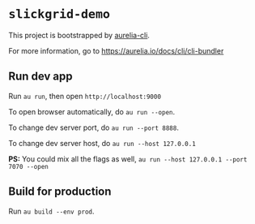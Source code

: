 # `slickgrid-demo`

This project is bootstrapped by [aurelia-cli](https://github.com/aurelia/cli).

For more information, go to https://aurelia.io/docs/cli/cli-bundler

## Run dev app

Run `au run`, then open `http://localhost:9000`

To open browser automatically, do `au run --open`.

To change dev server port, do `au run --port 8888`.

To change dev server host, do `au run --host 127.0.0.1`


**PS:** You could mix all the flags as well, `au run --host 127.0.0.1 --port 7070 --open`

## Build for production

Run `au build --env prod`.
